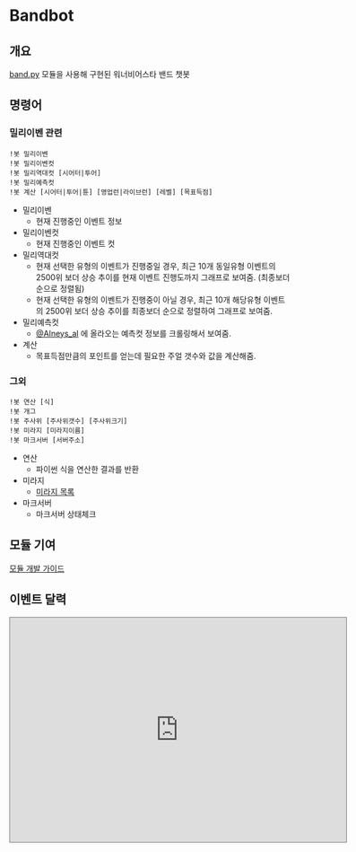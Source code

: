 # Bandbot

## 개요

[band.py](https://github.com/kohs100/band.py) 모듈을 사용해 구현된 워너비어스타 밴드 챗봇
  
## 명령어

### 밀리이벤 관련

```text
!봇 밀리이벤
!봇 밀리이벤컷
!봇 밀리역대컷 [시어터|투어]
!봇 밀리예측컷
!봇 계산 [시어터|투어|튠] [영업런|라이브런] [레벨] [목표득점]
```

* 밀리이벤
  * 현재 진행중인 이벤트 정보
* 밀리이벤컷
  * 현재 진행중인 이벤트 컷
* 밀리역대컷
  * 현재 선택한 유형의 이벤트가 진행중일 경우, 최근 10개 동일유형 이벤트의 2500위 보더 상승 추이를 현재 이벤트 진행도까지 그래프로 보여줌. (최종보더 순으로 정렬됨)
  * 현재 선택한 유형의 이벤트가 진행중이 아닐 경우, 최근 10개 해당유형 이벤트의 2500위 보더 상승 추이를 최종보더 순으로 정렬하여 그래프로 보여줌.
* 밀리예측컷
  * [@Alneys_al](https://twitter.com/alneys_al) 에 올라오는 예측컷 정보를 크롤링해서 보여줌.
* 계산
  * 목표득점만큼의 포인트를 얻는데 필요한 주얼 갯수와 값을 계산해줌.
  
### 그외

```text
!봇 연산 [식]
!봇 개그
!봇 주사위 [주사위갯수] [주사위크기]
!봇 미라지 [미라지이름]
!봇 마크서버 [서버주소]
```

* 연산
  * 파이썬 식을 연산한 결과를 반환
* 미라지
  * [미라지 목록](http://si.ster.email/dl/miraji/images/miraji_dict.csv)
* 마크서버
  * 마크서버 상태체크

## 모듈 기여

[모듈 개발 가이드](_module_example/readme.md)

## 이벤트 달력

<iframe src="https://calendar.google.com/calendar/embed?height=400&amp;wkst=1&amp;bgcolor=%23ffffff&amp;ctz=Asia%2FSeoul&amp;src=ajgxcm90NTZrMDdxZHIwYzlvaDhyOTNyaWdAZ3JvdXAuY2FsZW5kYXIuZ29vZ2xlLmNvbQ&amp;color=%23a2845e&amp;showTitle=1&amp;title=MLTD%20Events&amp;showPrint=0&amp;showNav=1&amp;showCalendars=0&amp;showDate=1&amp;showTabs=0&amp;showTz=1" style="border:solid 1px #777" width="600" height="400" frameborder="0" scrolling="no"></iframe>